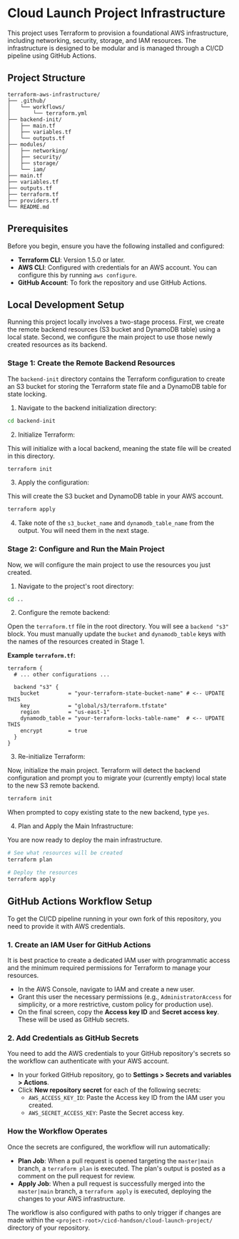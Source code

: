 # Cloud Launch Project Infrastructure

This project uses Terraform to provision a foundational AWS infrastructure, including networking, security, storage, and IAM resources. The infrastructure is designed to be modular and is managed through a CI/CD pipeline using GitHub Actions.

## Project Structure

```
terraform-aws-infrastructure/
├── .github/
│   └── workflows/
│       └── terraform.yml
├── backend-init/
│   ├── main.tf
│   ├── variables.tf
│   └── outputs.tf
├── modules/
│   ├── networking/
│   ├── security/
│   ├── storage/
│   └── iam/
├── main.tf
├── variables.tf
├── outputs.tf
├── terraform.tf
├── providers.tf
└── README.md
```

## Prerequisites

Before you begin, ensure you have the following installed and configured:

- **Terraform CLI**: Version 1.5.0 or later.
- **AWS CLI**: Configured with credentials for an AWS account. You can configure this by running `aws configure`.
- **GitHub Account**: To fork the repository and use GitHub Actions.

## Local Development Setup

Running this project locally involves a two-stage process. First, we create the remote backend resources (S3 bucket and DynamoDB table) using a local state. Second, we configure the main project to use those newly created resources as its backend.

### Stage 1: Create the Remote Backend Resources

The `backend-init` directory contains the Terraform configuration to create an S3 bucket for storing the Terraform state file and a DynamoDB table for state locking.

1. Navigate to the backend initialization directory:

```bash
cd backend-init
```

2. Initialize Terraform:

This will initialize with a local backend, meaning the state file will be created in this directory.

```bash
terraform init
```

3. Apply the configuration:

This will create the S3 bucket and DynamoDB table in your AWS account.

```bash
terraform apply
```

4. Take note of the `s3_bucket_name` and `dynamodb_table_name` from the output. You will need them in the next stage.

### Stage 2: Configure and Run the Main Project

Now, we will configure the main project to use the resources you just created.

1. Navigate to the project's root directory:

```bash
cd ..
```

2. Configure the remote backend:

Open the `terraform.tf` file in the root directory. You will see a `backend "s3"` block. You must manually update the `bucket` and `dynamodb_table` keys with the names of the resources created in Stage 1.

**Example `terraform.tf`:**

```hcl
terraform {
  # ... other configurations ...

  backend "s3" {
    bucket         = "your-terraform-state-bucket-name" # <-- UPDATE THIS
    key            = "global/s3/terraform.tfstate"
    region         = "us-east-1"
    dynamodb_table = "your-terraform-locks-table-name"  # <-- UPDATE THIS
    encrypt        = true
  }
}
```

3. Re-initialize Terraform:

Now, initialize the main project. Terraform will detect the backend configuration and prompt you to migrate your (currently empty) local state to the new S3 remote backend.

```bash
terraform init
```

When prompted to copy existing state to the new backend, type `yes`.

4. Plan and Apply the Main Infrastructure:

You are now ready to deploy the main infrastructure.

```bash
# See what resources will be created
terraform plan

# Deploy the resources
terraform apply
```

## GitHub Actions Workflow Setup

To get the CI/CD pipeline running in your own fork of this repository, you need to provide it with AWS credentials.

### 1. Create an IAM User for GitHub Actions

It is best practice to create a dedicated IAM user with programmatic access and the minimum required permissions for Terraform to manage your resources.

- In the AWS Console, navigate to IAM and create a new user.
- Grant this user the necessary permissions (e.g., `AdministratorAccess` for simplicity, or a more restrictive, custom policy for production use).
- On the final screen, copy the **Access key ID** and **Secret access key**. These will be used as GitHub secrets.

### 2. Add Credentials as GitHub Secrets

You need to add the AWS credentials to your GitHub repository's secrets so the workflow can authenticate with your AWS account.

- In your forked GitHub repository, go to **Settings > Secrets and variables > Actions**.
- Click **New repository secret** for each of the following secrets:
  - `AWS_ACCESS_KEY_ID`: Paste the Access key ID from the IAM user you created.
  - `AWS_SECRET_ACCESS_KEY`: Paste the Secret access key.

### How the Workflow Operates

Once the secrets are configured, the workflow will run automatically:

- **Plan Job**: When a pull request is opened targeting the `master|main` branch, a `terraform plan` is executed. The plan's output is posted as a comment on the pull request for review.
- **Apply Job**: When a pull request is successfully merged into the `master|main` branch, a `terraform apply` is executed, deploying the changes to your AWS infrastructure.

The workflow is also configured with paths to only trigger if changes are made within the `<project-root>/cicd-handson/cloud-launch-project/` directory of your repository.
